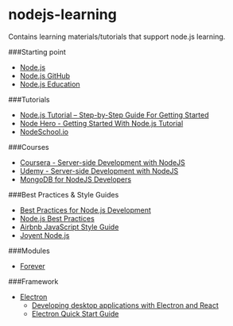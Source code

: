 # nodejs-learning
Contains learning materials/tutorials that support node.js learning.

###Starting point
- [Node.js](https://nodejs.org)
- [Node.js GitHub](https://github.com/nodejs/node)
- [Node.js Education](https://github.com/nodejs/education/blob/master/getting-started-learning-nodejs.md)
  
###Tutorials
- [Node.js Tutorial – Step-by-Step Guide For Getting Started](https://www.airpair.com/javascript/node-js-tutorial)
- [Node Hero - Getting Started With Node.js Tutorial](https://blog.risingstack.com/node-hero-tutorial-getting-started-with-node-js/)
- [NodeSchool.io](http://nodeschool.io)
  
###Courses
- [Coursera - Server-side Development with NodeJS](https://www.coursera.org/learn/server-side-development)
- [Udemy - Server-side Development with NodeJS](https://www.udemy.com/the-complete-node-js-developer-course/)
- [MongoDB for NodeJS Developers](https://university.mongodb.com/courses/M101JS/about)
  
###Best Practices & Style Guides
- [Best Practices for Node.js Development](https://devcenter.heroku.com/articles/node-best-practices)
- [Node.js Best Practices](https://blog.risingstack.com/node-js-best-practices/)
- [Airbnb JavaScript Style Guide](https://github.com/airbnb/javascript)
- [Joyent Node.js](https://www.joyent.com/node-js)
  
###Modules
- [Forever](https://blog.nodejitsu.com/keep-a-nodejs-server-up-with-forever/)
  
###Framework
- [Electron](http://electron.atom.io/)
  - [Developing desktop applications with Electron and React](https://medium.com/@Agro/developing-desktop-applications-with-electron-and-react-40d117d97564#.eljzw5asx)
   - [Electron Quick Start Guide](http://electron.atom.io/docs/tutorial/quick-start/)
  
